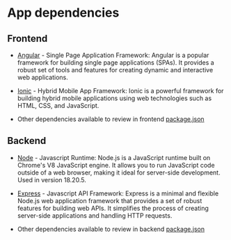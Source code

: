 # App dependencies

## Frontend

- [Angular](https://angular.io/) - Single Page Application Framework: Angular is a popular framework for building single page applications (SPAs). It provides a robust set of tools and features for creating dynamic and interactive web applications.

- [Ionic](https://ionicframework.com/) - Hybrid Mobile App Framework: Ionic is a powerful framework for building hybrid mobile applications using web technologies such as HTML, CSS, and JavaScript.

- Other dependencies available to review in frontend [package.json](./udagram/udagram-frontend/package.json)

## Backend

- [Node](https://nodejs.org) - Javascript Runtime: Node.js is a JavaScript runtime built on Chrome's V8 JavaScript engine. It allows you to run JavaScript code outside of a web browser, making it ideal for server-side development. Used in version 18.20.5.

- [Express](https://expressjs.com/) - Javascript API Framework: Express is a minimal and flexible Node.js web application framework that provides a set of robust features for building web APIs. It simplifies the process of creating server-side applications and handling HTTP requests.

- Other dependencies available to review in backend [package.json](./udagram/udagram-frontend/package.json)
